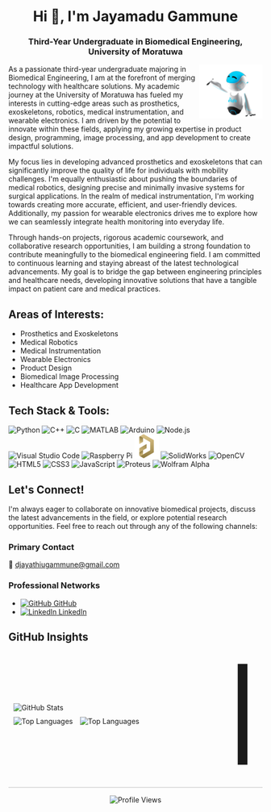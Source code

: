 <h1 align="center">Hi 👋, I'm Jayamadu Gammune</h1>
<h3 align="center">Third-Year Undergraduate in Biomedical Engineering, University of Moratuwa</h3>

<p><img align="right" src="source.gif?raw=true" alt="adam-pw" style="width: 25%; height: 25%;" /></p>




<p>
  As a passionate third-year undergraduate majoring in Biomedical Engineering, I am at the forefront of merging technology with healthcare solutions. My academic journey at the University of Moratuwa has fueled my interests in cutting-edge areas such as prosthetics, exoskeletons, robotics, medical instrumentation, and wearable electronics. I am driven by the potential to innovate within these fields, applying my growing expertise in product design, programming, image processing, and app development to create impactful solutions.

  My focus lies in developing advanced prosthetics and exoskeletons that can significantly improve the quality of life for individuals with mobility challenges. I'm equally enthusiastic about pushing the boundaries of medical robotics, designing precise and minimally invasive systems for surgical applications. In the realm of medical instrumentation, I'm working towards creating more accurate, efficient, and user-friendly devices. Additionally, my passion for wearable electronics drives me to explore how we can seamlessly integrate health monitoring into everyday life.

  Through hands-on projects, rigorous academic coursework, and collaborative research opportunities, I am building a strong foundation to contribute meaningfully to the biomedical engineering field. I am committed to continuous learning and staying abreast of the latest technological advancements. My goal is to bridge the gap between engineering principles and healthcare needs, developing innovative solutions that have a tangible impact on patient care and medical practices.
</p>

<h2>Areas of Interests:</h2>
<ul>
  <li>Prosthetics and Exoskeletons</li>
  <li>Medical Robotics</li>
  <li>Medical Instrumentation</li>
  <li>Wearable Electronics</li>
  <li>Product Design</li>
  <li>Biomedical Image Processing</li>
  <li>Healthcare App Development</li>
</ul>

<h2>Tech Stack & Tools:</h2>
<p>
<img src="https://img.icons8.com/color/48/000000/python.png" alt="Python"/>
<img src="https://img.icons8.com/color/48/000000/c-plus-plus-logo.png" alt="C++"/>
<img src="https://img.icons8.com/color/48/000000/c-programming.png" alt="C"/>
<img src="https://upload.wikimedia.org/wikipedia/commons/2/21/Matlab_Logo.png" alt="MATLAB" width="48" height="48"/>
<img src="https://img.icons8.com/color/48/000000/arduino.png" alt="Arduino"/>
<img src="https://img.icons8.com/color/48/000000/nodejs.png" alt="Node.js"/>
<img src="https://img.icons8.com/color/48/000000/visual-studio-code-2019.png" alt="Visual Studio Code"/>
<img src="https://img.icons8.com/color/48/000000/raspberry-pi.png" alt="Raspberry Pi"/>
<img src="https://github.com/github/explore/raw/main/topics/altium-designer/altium-designer.png" alt="Altium" width="48" height="48"/>
<img src="https://img.icons8.com/color/48/000000/solidworks.png" alt="SolidWorks"/>
<img src="https://img.icons8.com/color/48/000000/opencv.png" alt="OpenCV"/>
<img src="https://img.icons8.com/color/48/000000/html-5.png" alt="HTML5"/>
<img src="https://img.icons8.com/color/48/000000/css3.png" alt="CSS3"/>
<img src="https://img.icons8.com/color/48/000000/javascript.png" alt="JavaScript"/>
<img src="https://www.labcenter.com/images/logo.png" alt="Proteus" width="48" height="48"/>
<img src="https://upload.wikimedia.org/wikipedia/commons/2/20/Mathematica_Logo.svg" alt="Wolfram Alpha" width="48" height="48"/>
</p>

<h2>Let's Connect!</h2>
<p>
  I'm always eager to collaborate on innovative biomedical projects, discuss the latest advancements in the field, or explore potential research opportunities. Feel free to reach out through any of the following channels:
</p>

<h3>Primary Contact</h3>
<p>
  📧 <a href="mailto:djayathiugammune@gmail.com">djayathiugammune@gmail.com</a>
</p>

<h3>Professional Networks</h3>
<ul>
  <li>
    <a href="https://github.com/JayxTG"><img src="https://img.icons8.com/fluent/24/000000/github.png" alt="GitHub"/> GitHub</a>
  </li>
  <li>
    <a href="https://www.linkedin.com/in/jayamadu-gammune-66a679271/"><img src="https://img.icons8.com/fluent/24/000000/linkedin.png" alt="LinkedIn"/> LinkedIn</a>
  </li>
</ul>

<h2>GitHub Insights</h2>

<div style="display: flex; flex-wrap: wrap; justify-content: space-between; align-items: center; border-bottom: 2px solid #ddd; padding-bottom: 20px;">
  <!-- Left Side: GitHub Stats and Contributions -->
  <div style="flex: 2; margin: 10px;">
    <!-- GitHub Stats Card -->
    <div style="margin-bottom: 10px;">
      <img src="http://github-profile-summary-cards.vercel.app/api/cards/profile-details?username=JayxTG&theme=transparent" alt="GitHub Stats" style="width: 100%; max-width: 400px; height: auto;" />
    </div>
    <!-- GitHub Streak Stats -->
    <div>
  <img src="http://github-profile-summary-cards.vercel.app/api/cards/stats?username=JayxTG&theme=transparent" alt="Top Languages" style="width: 49%; margin-right: 10px;" />
  <img src="http://github-profile-summary-cards.vercel.app/api/cards/repos-per-language?username=JayxTG&theme=transparent" alt="Top Languages" style="width: 49%;" />
    </div>
  </div>

  <!-- Divider Line -->
  <div style="flex: 0.1; text-align: center; margin: 10px;">
    <hr style="border: none; border-left: 2px solid #ddd; height: 200px;" />
  </div>

  <!-- Right Side: Top Languages -->
<div style="display: flex; flex-direction: row; margin: 10px;">
  

</div>


</div>

<div style="text-align: center; margin-top: 15px;">
  <img src="https://komarev.com/ghpvc/?username=JayxTG&label=Profile%20views&color=ff69b4&style=flat" alt="Profile Views" />
</div>

